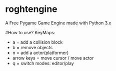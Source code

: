 # roghtengine
A Free Pygame Game Engine made with Python 3.x

#How to use?
KeyMaps:
- a = add a collision block
- b = remove objects
- n = add a actor(platformer)
- arrow keys = move cursor / move actor
- q = switch modes: editor/play
